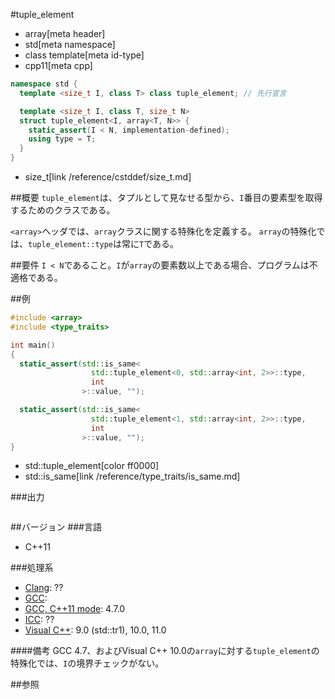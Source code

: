 #tuple_element
* array[meta header]
* std[meta namespace]
* class template[meta id-type]
* cpp11[meta cpp]

```cpp
namespace std {
  template <size_t I, class T> class tuple_element; // 先行宣言

  template <size_t I, class T, size_t N>
  struct tuple_element<I, array<T, N>> {
    static_assert(I < N, implementation-defined);
    using type = T;
  }
}
```
* size_t[link /reference/cstddef/size_t.md]

##概要
`tuple_element`は、タプルとして見なせる型から、`I`番目の要素型を取得するためのクラスである。

`<array>`ヘッダでは、`array`クラスに関する特殊化を定義する。
`array`の特殊化では、`tuple_element::type`は常に`T`である。


##要件
`I < N`であること。`I`が`array`の要素数以上である場合、プログラムは不適格である。


##例
```cpp
#include <array>
#include <type_traits>

int main()
{
  static_assert(std::is_same<
                  std::tuple_element<0, std::array<int, 2>>::type,
                  int
                >::value, "");

  static_assert(std::is_same<
                  std::tuple_element<1, std::array<int, 2>>::type,
                  int
                >::value, "");
}
```
* std::tuple_element[color ff0000]
* std::is_same[link /reference/type_traits/is_same.md]


###出力
```
```


##バージョン
###言語
- C++11

###処理系
- [Clang](/implementation.md#clang): ??
- [GCC](/implementation.md#gcc): 
- [GCC, C++11 mode](/implementation.md#gcc): 4.7.0
- [ICC](/implementation.md#icc): ??
- [Visual C++](/implementation.md#visual_cpp): 9.0 (std::tr1), 10.0, 11.0

####備考
GCC 4.7、およびVisual C++ 10.0の`array`に対する`tuple_element`の特殊化では、`I`の境界チェックがない。


##参照

